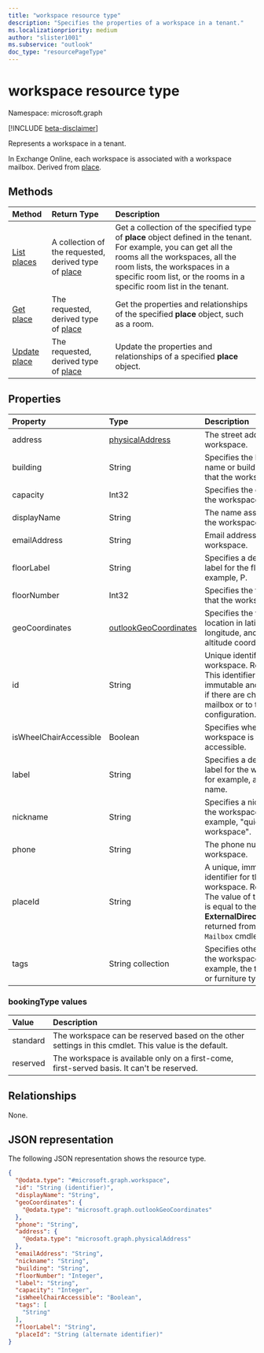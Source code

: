 ```yaml
---
title: "workspace resource type"
description: "Specifies the properties of a workspace in a tenant."
ms.localizationpriority: medium
author: "slister1001"
ms.subservice: "outlook"
doc_type: "resourcePageType"
---
```


# workspace resource type

Namespace: microsoft.graph

[!INCLUDE [beta-disclaimer](../../includes/beta-disclaimer.md)]

Represents a workspace in a tenant. 

In Exchange Online, each workspace is associated with a workspace mailbox. Derived from [place](place.md).

## Methods

| Method                              | Return Type                  | Description |
|:------------------------------------|:-----------------------------|:--------|
| [List places](../api/place-list.md) | A collection of the requested, derived type of [place](place.md) | Get a collection of the specified type of **place** object defined in the tenant. For example, you can get all the rooms all the workspaces, all the room lists, the workspaces in a specific room list, or the rooms in a specific room list in the tenant. |
| [Get place](../api/place-get.md)    | The requested, derived type of [place](place.md)            | Get the properties and relationships of the specified **place** object, such as a room. |
| [Update place](../api/place-update.md)    | The requested, derived type of [place](place.md)            | Update the properties and relationships of a specified **place** object. |

## Properties

| Property               | Type                                              | Description |
|:-----------------------|:--------------------------------------------------|:--|
| address                | [physicalAddress](physicaladdress.md)             | The street address of the workspace. |
| building               | String                                            | Specifies the building name or building number that the workspace is in. |
| capacity               | Int32                                             | Specifies the capacity of the workspace. |
| displayName            | String                                            | The name associated with the workspace. |
| emailAddress           | String                                            | Email address of the workspace. |
| floorLabel             | String                                            | Specifies a descriptive label for the floor, for example, P. |
| floorNumber            | Int32                                             | Specifies the floor number that the workspace is on. |
| geoCoordinates         | [outlookGeoCoordinates](outlookgeocoordinates.md) | Specifies the workspace location in latitude, longitude, and optionally, altitude coordinates. |
| id                     | String                                            | Unique identifier for the workspace. Read-only. This identifier isn't immutable and can change if there are changes to the mailbox or to the tenant configuration. |
| isWheelChairAccessible | Boolean                                           | Specifies whether the workspace is wheelchair accessible. |
| label                  | String                                            | Specifies a descriptive label for the workspace, for example, a number or name. |
| nickname               | String                                            | Specifies a nickname for the workspace, for example, "quiet workspace". |
| phone                  | String                                            | The phone number of the workspace. |
| placeId                | String                                            | A unique, immutable identifier for the workspace. Read-only. The value of this identifier is equal to the **ExternalDirectoryObjectId** returned from the `Get-Mailbox` cmdlet. |
| tags                   | String collection                                 | Specifies other features of the workspace; for example, the type of view or furniture type. |

### bookingType values

| Value    | Description                                               |
|:---------|:----------------------------------------------------------|
| standard | The workspace can be reserved based on the other settings in this cmdlet. This value is the default. |
| reserved | The workspace is available only on a first-come, first-served basis. It can't be reserved.|

## Relationships

None.

## JSON representation

The following JSON representation shows the resource type.

<!-- {
  "blockType": "resource",
  "keyProperty": "id",
  "@odata.type": "microsoft.graph.workspace",
  "baseType": "microsoft.graph.place",
  "openType": false
}
-->
``` json
{
  "@odata.type": "#microsoft.graph.workspace",
  "id": "String (identifier)",
  "displayName": "String",
  "geoCoordinates": {
    "@odata.type": "microsoft.graph.outlookGeoCoordinates"
  },
  "phone": "String",
  "address": {
    "@odata.type": "microsoft.graph.physicalAddress"
  },
  "emailAddress": "String",
  "nickname": "String",
  "building": "String",
  "floorNumber": "Integer",
  "label": "String",
  "capacity": "Integer",
  "isWheelChairAccessible": "Boolean",
  "tags": [
    "String"
  ],
  "floorLabel": "String",
  "placeId": "String (alternate identifier)"
}
```

